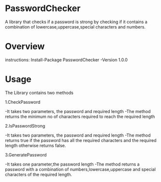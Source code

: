 # PasswordChecker
A library that checks if a password is strong by checking if it contains a combination of lowercase,uppercase,special characters and numbers.


# Overview
instructions:
Install-Package PasswordChecker -Version 1.0.0


# Usage
The Library contains two methods

1.CheckPassword

  -It takes two parameters, the password and required length
  -The method returns the minimum no of characters required to reach the required length
  
2.IsPasswordStrong

 -It takes two parameters, the password and required length
 -The method returns true if the password has all the required characters and the required length otherwise returns false.
 
 3.GeneratePassword
  
   -It takes one parameter,the password length
   -The method returns a password with a combination of numbers,lowercase,uppercase and special characters of the required length.
    

